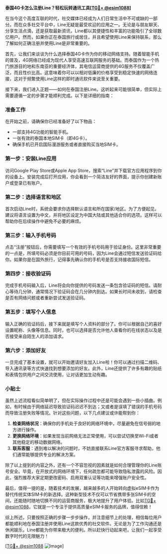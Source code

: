 **泰国4G卡怎么注册Line？轻松玩转通讯工具[[TG💪+ @esim1088](https://t.me/s/esim1088)]**

在当今这个高度互联的时代，社交媒体已经成为人们日常生活中不可或缺的一部分。而在众多社交平台中，Line无疑是最受欢迎的应用之一。无论是与朋友聊天、分享生活点滴，还是获取最新资讯，Line都以其便捷性和丰富的功能吸引了全球数亿用户。然而，如果你正在泰国旅行或居住，并且希望使用Line来保持联系，那么了解如何正确注册并使用Line是非常重要的。

首先，让我们来谈谈为什么选择泰国4G卡作为你的移动网络支持。随着智能手机的普及，4G网络已经成为现代人享受高速互联网服务的基础。而泰国作为一个热门旅游目的地和东南亚的重要经济体，其电信运营商提供的4G服务不仅覆盖广泛，而且性价比高。这意味着你可以以相对低廉的价格享受到稳定快速的网络连接，这对于频繁使用Line这样的即时通讯软件来说至关重要。

接下来，我们进入正题——如何在泰国注册Line。这听起来可能很简单，但实际上需要遵循一定的步骤才能顺利完成。以下是详细的指南：

### 准备工作

在开始之前，请确保你已经准备好了以下物品：
- 一部支持4G功能的智能手机。
- 一张有效的泰国本地SIM卡（即4G卡）。
- 确保手机已开启国际漫游服务或者直接购买当地SIM卡。

### 第一步：安装Line应用

访问Google Play Store或Apple App Store，搜索“Line”并下载官方应用程序到你的设备上。安装完成后打开应用，你会看到一个简洁友好的界面，提示你创建新账户或登录已有账户。

### 第二步：选择语言和地区

首次启动Line时，系统会要求你选择默认语言和所在国家/地区。为了方便起见，建议将语言设置为中文，并将地区设定为中国大陆或其他适合你的选项。这样可以帮助你在后续操作中避免不必要的麻烦。

### 第三步：输入手机号码

点击“注册”按钮后，你需要填写一个有效的手机号码用于验证身份。这里非常重要的一点是，所填号码必须是你目前可用的号码，因为Line会通过短信发送验证码给你。如果你是在国外旅行，记得事先确认你的手机号是否支持接收国际短信。

### 第四步：接收验证码

完成手机号码输入后，Line将会向你提供的号码发送一条包含验证码的短信。请耐心等待几分钟，通常情况下验证码会在几分钟内到达。如果长时间未收到，请检查是否有网络问题或者重新尝试发送验证码。

### 第五步：填写个人信息

输入正确的验证码后，接下来就是填写个人资料的部分了。你可以根据自己的喜好设置昵称、头像等信息。同时，也可以选择是否允许他人查看你的在线状态以及是否接受来自陌生人的添加请求。

### 第六步：添加好友

一旦完成了基本设置，就可以开始邀请好友加入Line啦！你可以通过扫描二维码、导入通讯录等方式快速找到想要添加的好友。此外，Line还提供了许多有趣的贴纸和表情包供用户之间交流使用，让对话更加生动有趣。

### 小贴士

虽然上述流程看似简单明了，但在实际操作过程中还是可能会遇到一些小插曲。例如，有时候由于网络延迟导致验证码迟迟不到达；又或者是误填了错误的手机号码而导致注册失败等情况。针对这些问题，以下几点建议或许能帮到你：

1. **检查网络状况**：确保你的手机处于良好的网络环境中，尽量避免在信号弱的地方进行操作。
2. **更换网络环境**：如果发现当前网络无法正常使用，可以尝试切换至Wi-Fi或者其他稳定的移动数据网络。
3. **联系客服**：遇到难以解决的问题时，不妨直接联系Line官方客服寻求帮助，他们通常能够提供专业的解决方案。

除了以上提到的内容之外，还有一个不容忽视的因素就是如何合理管理你的Line账号安全。毕竟，在开放式的网络环境下，任何疏忽都可能导致隐私泄露的风险。因此，强烈推荐大家定期更改密码、启用双重认证等功能来增强账户安全性。

最后，值得一提的是，随着技术的发展，越来越多的人开始转向虚拟eSIM卡作为替代传统实体SIM卡的新选择。这种新型技术不仅可以节省携带多张SIM卡的空间，还能随时随地切换不同的运营商服务，极大地提升了用户体验。比如[TG💪+ @esim1088](https://t.me/s/esim1088)，它就是一个专注于提供高质量eSIM卡服务的品牌，值得信赖！

综上所述，只要按照正确的步骤一步步操作，并注意细节上的处理，相信每位用户都能顺利地在泰国注册并使用Line这款优秀的社交软件。无论是为了工作沟通还是休闲娱乐，Line都能为你带来极大的便利。所以赶快行动起来吧，让我们一起享受数字时代的无限魅力！

[[TG💪+ @esim1088](https://t.me/s/esim1088) ![Image](https://i.postimg.cc/4NQfJmqS/Snipaste-2025-05-13-00-14-12.png)]